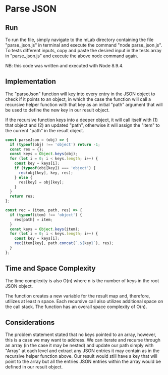 # Parse JSON

## Run

To run the file, simply navigate to the mLab directory containing the file "parse_json.js" in terminal and execute the command "node parse_json.js".
To tests different inputs, copy and paste the desired input in the tests array in "parse_json.js" and execute the above node command again.

NB: this code was written and executed with Node 8.9.4.

## Implementation

The "parseJson" function will key into every entry in the JSON object to check if it points to an object, in which the case the function will call a recursive helper function with that key as an initial "path" argument that will be used to define the new key in our result object.

If the recursive function keys into a deeper object, it will call itself with (1) that object and (2) an updated "path", otherwise it will assign the "item" to the current "path" in the result object.

```javascript
const parseJson = (obj) => {
  if (typeof(obj) !== 'object') return -1;
  const res = {};
  const keys = Object.keys(obj);
  for (let i = 0; i < keys.length; i++) {
    const key = keys[i];
    if (typeof(obj[key]) === 'object') {
      rec(obj[key], key, res);
    } else {
      res[key] = obj[key];
    }
  }
  return res;
};

const rec = (item, path, res) => {
  if (typeof(item) !== 'object') {
    res[path] = item;
  }
  const keys = Object.keys(item);
  for (let i = 0; i < keys.length; i++) {
    const key = keys[i];
    rec(item[key], path.concat(`.${key}`), res);
  }
};
```

## Time and Space Complexity

The time complexity is also O(n) where n is the number of keys in the root JSON object.

The function creates a new variable for the result map and, therefore, utilizes at least n space. Each recursive call also utilizes additional space on the call stack. The function has an overall space complexity of O(n).

## Considerations

The problem statement stated that no keys pointed to an array, however, this is a case we may want to address. We can iterate and recurse through an array (in the case it may be nested) and update our path simply with "Array" at each level and extract any JSON entries it may contain as in the recursive helper function above. Our result would still have a key that will point to the array but all the entries JSON entries within the array would be defined in our result object.

